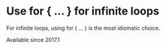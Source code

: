 # Use for { ... } for infinite loops

For infinite loops, using for { ... } is the most idiomatic choice.

Available since
    2017.1
